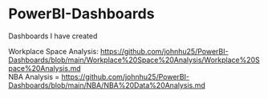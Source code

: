 # PowerBI-Dashboards
Dashboards I have created

Workplace Space Analysis: https://github.com/johnhu25/PowerBI-Dashboards/blob/main/Workplace%20Space%20Analysis/Workplace%20Space%20Analysis.md  
NBA Analysis = https://github.com/johnhu25/PowerBI-Dashboards/blob/main/NBA/NBA%20Data%20Analysis.md
